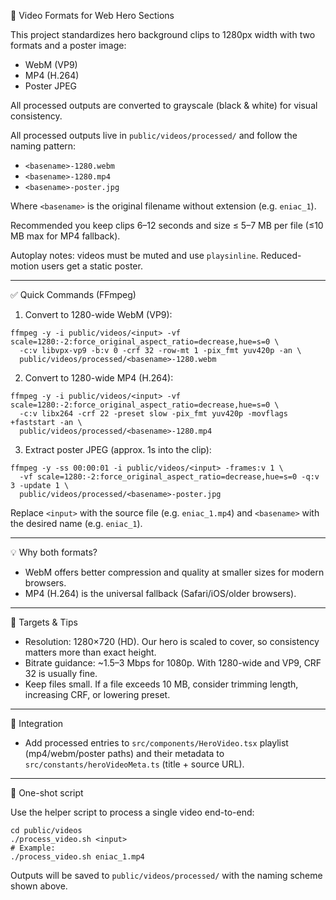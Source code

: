 🎥 Video Formats for Web Hero Sections

This project standardizes hero background clips to 1280px width with two formats and a poster image:

- WebM (VP9)
- MP4 (H.264)
- Poster JPEG

All processed outputs are converted to grayscale (black & white) for visual consistency.

All processed outputs live in `public/videos/processed/` and follow the naming pattern:

- `<basename>-1280.webm`
- `<basename>-1280.mp4`
- `<basename>-poster.jpg`

Where `<basename>` is the original filename without extension (e.g. `eniac_1`).

Recommended you keep clips 6–12 seconds and size ≤ 5–7 MB per file (≤10 MB max for MP4 fallback).

Autoplay notes: videos must be muted and use `playsinline`. Reduced-motion users get a static poster.

---

✅ Quick Commands (FFmpeg)

1) Convert to 1280-wide WebM (VP9):

```
ffmpeg -y -i public/videos/<input> -vf scale=1280:-2:force_original_aspect_ratio=decrease,hue=s=0 \
  -c:v libvpx-vp9 -b:v 0 -crf 32 -row-mt 1 -pix_fmt yuv420p -an \
  public/videos/processed/<basename>-1280.webm
```

2) Convert to 1280-wide MP4 (H.264):

```
ffmpeg -y -i public/videos/<input> -vf scale=1280:-2:force_original_aspect_ratio=decrease,hue=s=0 \
  -c:v libx264 -crf 22 -preset slow -pix_fmt yuv420p -movflags +faststart -an \
  public/videos/processed/<basename>-1280.mp4
```

3) Extract poster JPEG (approx. 1s into the clip):

```
ffmpeg -y -ss 00:00:01 -i public/videos/<input> -frames:v 1 \
  -vf scale=1280:-2:force_original_aspect_ratio=decrease,hue=s=0 -q:v 3 -update 1 \
  public/videos/processed/<basename>-poster.jpg
```

Replace `<input>` with the source file (e.g. `eniac_1.mp4`) and `<basename>` with the desired name (e.g. `eniac_1`).

---

💡 Why both formats?

- WebM offers better compression and quality at smaller sizes for modern browsers.
- MP4 (H.264) is the universal fallback (Safari/iOS/older browsers).

---

📐 Targets & Tips

- Resolution: 1280×720 (HD). Our hero is scaled to cover, so consistency matters more than exact height.
- Bitrate guidance: ~1.5–3 Mbps for 1080p. With 1280-wide and VP9, CRF 32 is usually fine.
- Keep files small. If a file exceeds 10 MB, consider trimming length, increasing CRF, or lowering preset.

---

🧩 Integration

- Add processed entries to `src/components/HeroVideo.tsx` playlist (mp4/webm/poster paths) and their metadata to `src/constants/heroVideoMeta.ts` (title + source URL).

---

🔧 One-shot script

Use the helper script to process a single video end-to-end:

```
cd public/videos
./process_video.sh <input>
# Example:
./process_video.sh eniac_1.mp4
```

Outputs will be saved to `public/videos/processed/` with the naming scheme shown above.


